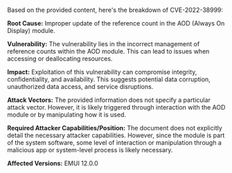 Based on the provided content, here's the breakdown of CVE-2022-38999:

**Root Cause:** Improper update of the reference count in the AOD (Always On Display) module.

**Vulnerability:**  The vulnerability lies in the incorrect management of reference counts within the AOD module. This can lead to issues when accessing or deallocating resources.

**Impact:** Exploitation of this vulnerability can compromise integrity, confidentiality, and availability. This suggests potential data corruption, unauthorized data access, and service disruptions.

**Attack Vectors:** The provided information does not specify a particular attack vector. However, it is likely triggered through interaction with the AOD module or by manipulating how it is used.

**Required Attacker Capabilities/Position:** The document does not explicitly detail the necessary attacker capabilities. However, since the module is part of the system software, some level of interaction or manipulation through a malicious app or system-level process is likely necessary.

**Affected Versions:** EMUI 12.0.0